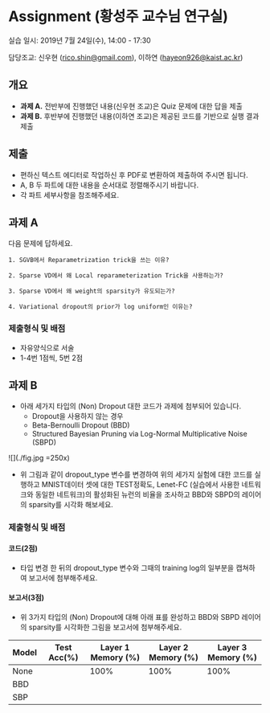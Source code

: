 # Assignment (황성주 교수님 연구실)

실습 일시: 2019년 7월 24일(수), 14:00 - 17:30

담당조교: 신우현 (rico.shin@gmail.com), 이하연 (hayeon926@kaist.ac.kr)

## 개요
* **과제 A.** 전반부에 진행했던 내용(신우현 조교)은 Quiz 문제에 대한 답을 제출 
* **과제 B.** 후반부에 진행했던 내용(이하연 조교)은 제공된 코드를 기반으로 실행 결과 제출

## 제출

* 편하신 텍스트 에디터로 작업하신 후 PDF로 변환하여 제출하여 주시면 됩니다.
* A, B 두 파트에 대한 내용을 순서대로 정렬해주시기 바랍니다.
* 각 파트 세부사항을 참조해주세요. 

## 과제 A 

다음 문제에 답하세요.


	1. SGVB에서 Reparametrization trick을 쓰는 이유?
	
	2. Sparse VD에서 왜 Local reparameterization Trick을 사용하는가?
	
	3. Sparse VD에서 왜 weight의 sparsity가 유도되는가?
	
	4. Variational dropout의 prior가 log uniform인 이유는?

### 제출형식 및 배점
* 자유양식으로 서술
* 1-4번 1점씩, 5번 2점 

## 과제 B

* 아래 세가지 타입의 (Non) Dropout 대한 코드가 과제에 첨부되어 있습니다.
	* Dropout을 사용하지 않는 경우
	* Beta-Bernoulli Dropout (BBD)
	* Structured Bayesian Pruning via Log-Normal Multiplicative Noise (SBPD)

![](./fig.jpg =250x)

* 위 그림과 같이 dropout_type 변수를 변경하여 위의 세가지 실험에 대한 코드를 실행하고 MNIST데이터 셋에 대한 TEST정확도, Lenet-FC (실습에서 사용한 네트워크와 동일한 네트워크)의 활성화된 뉴런의 비율을 조사하고 BBD와 SBPD의 레이어의 sparsity를 시각화 해보세요. 

### 제출형식 및 배점

#### 코드(2점)
* 타입 변경 한 뒤의 dropout_type 변수와 그때의 training log의 일부분을 캡쳐하여 보고서에 첨부해주세요.
#### 보고서(3점) 
* 위 3가지 타입의 (Non) Dropout에 대해 아래 표를 완성하고 BBD와 SBPD 레이어의 sparsity를 시각화한 그림을 보고서에 첨부해주세요. 
  
| Model | Test Acc(%) | Layer 1 Memory (%) | Layer 2 Memory (%) | Layer 3 Memory (%) |
|-------|-------------|--------------------|--------------------|--------------------|
| None  |             | 100%               | 100%               | 100%               |
| BBD   |             |                    |                    |                    |
| SBP   |             |                    |                    |                    |
